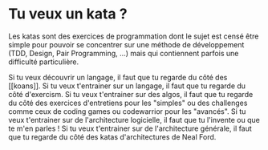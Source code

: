 # Tu veux un kata ?

Les katas sont des exercices de programmation dont le sujet est censé être simple pour pouvoir se concentrer sur une méthode de développement (TDD, Design, Pair Programming, ...) mais qui contiennent parfois une difficulté particulière.

Si tu veux découvrir un langage, il faut que tu regarde du côté des [[koans]].
Si tu veux t'entrainer sur un langage, il faut que tu regarde du côté d'exercism.
Si tu veux t'entrainer sur des algos, il faut que tu regarde du côté des exercices d'entretiens pour les "simples" ou des challenges comme ceux de coding games ou codewarrior pour les "avancés".
Si tu veux t'entrainer sur de l'architecture logicielle, il faut que tu l'invente ou que te m'en parles !
Si tu veux t'entrainer sur de l'architecture générale, il faut que tu regarde du côté des katas d'architectures de Neal Ford.